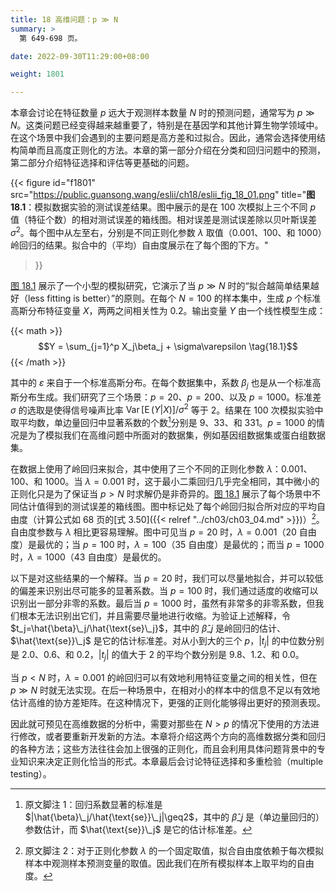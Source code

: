 ```yaml
---
title: 18 高维问题：p ≫ N
summary: >
  第 649-698 页。

date: 2022-09-30T11:29:00+08:00

weight: 1801

---
```


本章会讨论在特征数量 $p$ 远大于观测样本数量 $N$ 时的预测问题，通常写为 $p\gg N$。这类问题已经变得越来越重要了，特别是在基因学和其他计算生物学领域中。在这个场景中我们会遇到的主要问题是高方差和过拟合。因此，通常会选择使用结构简单而且高度正则化的方法。本章的第一部分介绍在分类和回归问题中的预测，第二部分介绍特征选择和评估等更基础的问题。

{{< figure
  id="f1801"
  src="https://public.guansong.wang/eslii/ch18/eslii_fig_18_01.png"
  title="**图 18.1**：模拟数据实验的测试误差结果。图中展示的是在 100 次模拟上三个不同 $p$ 值（特征个数）的相对测试误差的箱线图。相对误差是测试误差除以贝叶斯误差 $\sigma^2$。每个图中从左至右，分别是不同正则化参数 $\lambda$ 取值（$0.001$、$100$、和 $1000$）岭回归的结果。拟合中的（平均）自由度展示在了每个图的下方。"
>}}

[图 18.1](#figure-f1801) 展示了一个小型的模拟研究，它演示了当 $p\gg N$ 时的“拟合越简单结果越好（less fitting is better）”的原则。在每个 $N=100$ 的样本集中，生成 $p$ 个标准高斯分布特征变量 $X$，两两之间相关性为 0.2。输出变量 $Y$ 由一个线性模型生成：

{{< math >}}
$$Y = \sum_{j=1}^p X_j\beta_j + \sigma\varepsilon \tag{18.1}$$
{{< /math >}}

其中的 $\varepsilon$ 来自于一个标准高斯分布。在每个数据集中，系数 $\beta_j$ 也是从一个标准高斯分布生成。我们研究了三个场景：$p=20$、$p=200$、以及 $p=1000$。标准差 $\sigma$ 的选取是使得信号噪声比率 $\operatorname{Var}[\operatorname{E}(Y|X)]/\sigma^2$ 等于 2。结果在 100 次模拟实验中取平均数，单边量回归中显著系数的个数[^1]分别是 9、33、和 331。$p=1000$ 的情况是为了模拟我们在高维问题中所面对的数据集，例如基因组数据集或蛋白组数据集。

在数据上使用了岭回归来拟合，其中使用了三个不同的正则化参数 $\lambda$：$0.001$、$100$、和 $1000$。当 $\lambda=0.001$ 时，这于最小二乘回归几乎完全相同，其中微小的正则化只是为了保证当 $p>N$ 时求解仍是非奇异的。[图 18.1](#figure-f1801) 展示了每个场景中不同估计值得到的测试误差的箱线图。图中标记处了每个岭回归拟合所对应的平均自由度（计算公式如 68 页的[式 3.50]({{< relref "../ch03/ch03_04.md" >}})）[^2]。自由度参数与 $\lambda$ 相比更容易理解。图中可见当 $p=20$ 时，$\lambda=0.001$（20 自由度）是最优的；当 $p=100$ 时，$\lambda=100$（35 自由度）是最优的；而当 $p=1000$ 时，$\lambda=1000$（43 自由度）是最优的。

以下是对这些结果的一个解释。当 $p=20$ 时，我们可以尽量地拟合，并可以较低的偏差来识别出尽可能多的显著系数。当 $p=100$ 时，我们通过适度的收缩可以识别出一部分非零的系数。最后当 $p=1000$ 时，虽然有非常多的非零系数，但我们根本无法识别出它们，并且需要尽量地进行收缩。为验证上述解释，令 $t_j=\hat{\beta}\_j/\hat{\text{se}\_j}$，其中的 $\hat{\beta}\_j$ 是岭回归的估计、$\hat{\text{se}}\_j$ 是它的估计标准差。对从小到大的三个 $p$，$|t_j|$ 的中位数分别是 $2.0$、$0.6$、和 $0.2$，$|t_j|$ 的值大于 2 的平均个数分别是 $9.8$、$1.2$、和 $0.0$。

当 $p<N$ 时，$\lambda=0.001$ 的岭回归可以有效地利用特征变量之间的相关性，但在 $p\gg N$ 时就无法实现。在后一种场景中，在相对小的样本中的信息不足以有效地估计高维的协方差矩阵。在这种情况下，更强的正则化能够得出更好的预测表现。

因此就可预见在高维数据的分析中，需要对那些在 $N>p$ 的情况下使用的方法进行修改，或者要重新开发新的方法。本章将介绍这两个方向的高维数据分类和回归的各种方法；这些方法往往会加上很强的正则化，而且会利用具体问题背景中的专业知识来决定正则化恰当的形式。本章最后会讨论特征选择和多重检验（multiple testing）。

[^1]: 原文脚注 1：回归系数显著的标准是 $|\hat{\beta}\_j/\hat{\text{se}}\_j|\geq2$，其中的 $\hat{\beta}\_j$ 是（单边量回归的）参数估计，而 $\hat{\text{se}}\_j$ 是它的估计标准差。
[^2]: 原文脚注 2：对于正则化参数 $\lambda$ 的一个固定取值，拟合自由度依赖于每次模拟样本中观测样本预测变量的取值。因此我们在所有模拟样本上取平均的自由度。
